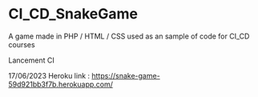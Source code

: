 # CI_CD_SnakeGame
A game made in PHP / HTML / CSS used as an sample of code for CI_CD courses

Lancement CI

17/06/2023 Heroku link : https://snake-game-59d921bb3f7b.herokuapp.com/